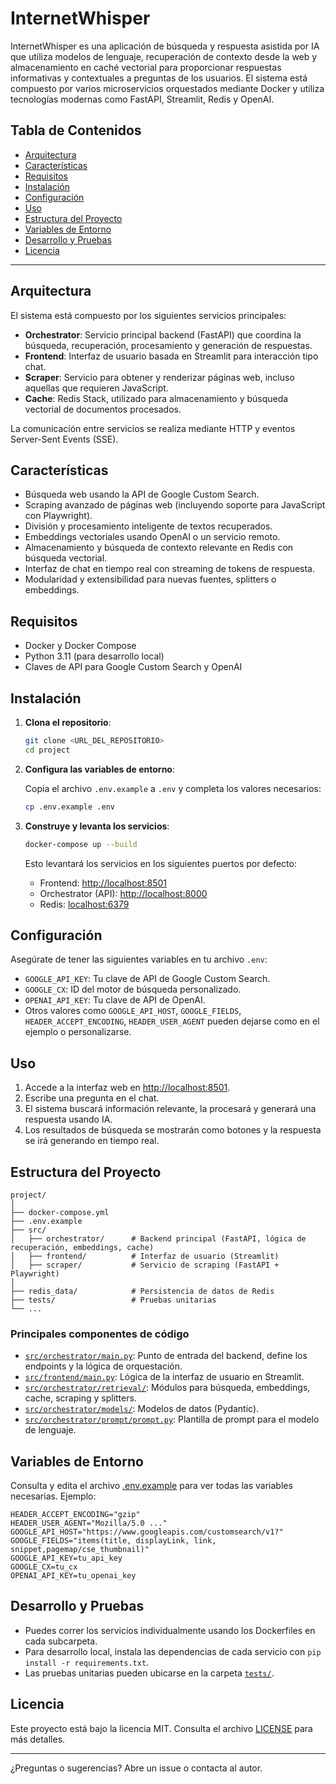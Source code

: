 # InternetWhisper

InternetWhisper es una aplicación de búsqueda y respuesta asistida por IA que utiliza modelos de lenguaje, recuperación de contexto desde la web y almacenamiento en caché vectorial para proporcionar respuestas informativas y contextuales a preguntas de los usuarios. El sistema está compuesto por varios microservicios orquestados mediante Docker y utiliza tecnologías modernas como FastAPI, Streamlit, Redis y OpenAI.

## Tabla de Contenidos

- [Arquitectura](#arquitectura)
- [Características](#características)
- [Requisitos](#requisitos)
- [Instalación](#instalación)
- [Configuración](#configuración)
- [Uso](#uso)
- [Estructura del Proyecto](#estructura-del-proyecto)
- [Variables de Entorno](#variables-de-entorno)
- [Desarrollo y Pruebas](#desarrollo-y-pruebas)
- [Licencia](#licencia)

---

## Arquitectura

El sistema está compuesto por los siguientes servicios principales:

- **Orchestrator**: Servicio principal backend (FastAPI) que coordina la búsqueda, recuperación, procesamiento y generación de respuestas.
- **Frontend**: Interfaz de usuario basada en Streamlit para interacción tipo chat.
- **Scraper**: Servicio para obtener y renderizar páginas web, incluso aquellas que requieren JavaScript.
- **Cache**: Redis Stack, utilizado para almacenamiento y búsqueda vectorial de documentos procesados.

La comunicación entre servicios se realiza mediante HTTP y eventos Server-Sent Events (SSE).

## Características

- Búsqueda web usando la API de Google Custom Search.
- Scraping avanzado de páginas web (incluyendo soporte para JavaScript con Playwright).
- División y procesamiento inteligente de textos recuperados.
- Embeddings vectoriales usando OpenAI o un servicio remoto.
- Almacenamiento y búsqueda de contexto relevante en Redis con búsqueda vectorial.
- Interfaz de chat en tiempo real con streaming de tokens de respuesta.
- Modularidad y extensibilidad para nuevas fuentes, splitters o embeddings.

## Requisitos

- Docker y Docker Compose
- Python 3.11 (para desarrollo local)
- Claves de API para Google Custom Search y OpenAI

## Instalación

1. **Clona el repositorio**:

   ```sh
   git clone <URL_DEL_REPOSITORIO>
   cd project
   ```

2. **Configura las variables de entorno**:

   Copia el archivo `.env.example` a `.env` y completa los valores necesarios:

   ```sh
   cp .env.example .env
   ```

3. **Construye y levanta los servicios**:

   ```sh
   docker-compose up --build
   ```

   Esto levantará los servicios en los siguientes puertos por defecto:
   - Frontend: [http://localhost:8501](http://localhost:8501)
   - Orchestrator (API): [http://localhost:8000](http://localhost:8000)
   - Redis: [localhost:6379](redis://localhost:6379)

## Configuración

Asegúrate de tener las siguientes variables en tu archivo `.env`:

- `GOOGLE_API_KEY`: Tu clave de API de Google Custom Search.
- `GOOGLE_CX`: ID del motor de búsqueda personalizado.
- `OPENAI_API_KEY`: Tu clave de API de OpenAI.
- Otros valores como `GOOGLE_API_HOST`, `GOOGLE_FIELDS`, `HEADER_ACCEPT_ENCODING`, `HEADER_USER_AGENT` pueden dejarse como en el ejemplo o personalizarse.

## Uso

1. Accede a la interfaz web en [http://localhost:8501](http://localhost:8501).
2. Escribe una pregunta en el chat.
3. El sistema buscará información relevante, la procesará y generará una respuesta usando IA.
4. Los resultados de búsqueda se mostrarán como botones y la respuesta se irá generando en tiempo real.

## Estructura del Proyecto

```
project/
│
├── docker-compose.yml
├── .env.example
├── src/
│   ├── orchestrator/      # Backend principal (FastAPI, lógica de recuperación, embeddings, cache)
│   ├── frontend/          # Interfaz de usuario (Streamlit)
│   ├── scraper/           # Servicio de scraping (FastAPI + Playwright)
│
├── redis_data/            # Persistencia de datos de Redis
├── tests/                 # Pruebas unitarias
└── ...
```

### Principales componentes de código

- [`src/orchestrator/main.py`](src/orchestrator/main.py): Punto de entrada del backend, define los endpoints y la lógica de orquestación.
- [`src/frontend/main.py`](src/frontend/main.py): Lógica de la interfaz de usuario en Streamlit.
- [`src/orchestrator/retrieval/`](src/orchestrator/retrieval/): Módulos para búsqueda, embeddings, cache, scraping y splitters.
- [`src/orchestrator/models/`](src/orchestrator/models/): Modelos de datos (Pydantic).
- [`src/orchestrator/prompt/prompt.py`](src/orchestrator/prompt/prompt.py): Plantilla de prompt para el modelo de lenguaje.

## Variables de Entorno

Consulta y edita el archivo [.env.example](.env.example) para ver todas las variables necesarias. Ejemplo:

```env
HEADER_ACCEPT_ENCODING="gzip"
HEADER_USER_AGENT="Mozilla/5.0 ..."
GOOGLE_API_HOST="https://www.googleapis.com/customsearch/v1?"
GOOGLE_FIELDS="items(title, displayLink, link, snippet,pagemap/cse_thumbnail)"
GOOGLE_API_KEY=tu_api_key
GOOGLE_CX=tu_cx
OPENAI_API_KEY=tu_openai_key
```

## Desarrollo y Pruebas

- Puedes correr los servicios individualmente usando los Dockerfiles en cada subcarpeta.
- Para desarrollo local, instala las dependencias de cada servicio con `pip install -r requirements.txt`.
- Las pruebas unitarias pueden ubicarse en la carpeta [`tests/`](tests/).

## Licencia

Este proyecto está bajo la licencia MIT. Consulta el archivo [LICENSE](LICENSE) para más detalles.

---

¿Preguntas o sugerencias? Abre un issue o contacta al autor.